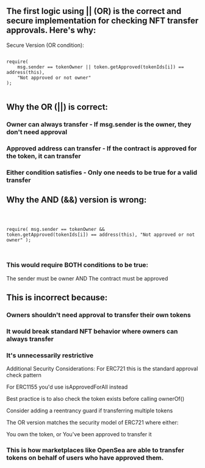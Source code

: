 
## The first logic using || (OR) is the correct and secure implementation for checking NFT transfer approvals. Here's why:

Secure Version (OR condition):

<code>
require(
    msg.sender == tokenOwner || token.getApproved(tokenIds[i]) == address(this),
    "Not approved or not owner"
);

</code>

## Why the OR (||) is correct:
### Owner can always transfer - If msg.sender is the owner, they don't need approval

### Approved address can transfer - If the contract is approved for the token, it can transfer

### Either condition satisfies - Only one needs to be true for a valid transfer

## Why the AND (&&) version is wrong:
<code> 

require(
    msg.sender == tokenOwner && token.getApproved(tokenIds[i]) == address(this),
    "Not approved or not owner"
);

</code> 

### This would require BOTH conditions to be true:

The sender must be owner AND The contract must be approved

## This is incorrect because:

### Owners shouldn't need approval to transfer their own tokens

### It would break standard NFT behavior where owners can always transfer

### It's unnecessarily restrictive

Additional Security Considerations:
For ERC721 this is the standard approval check pattern

For ERC1155 you'd use isApprovedForAll instead

Best practice is to also check the token exists before calling ownerOf()

Consider adding a reentrancy guard if transferring multiple tokens

The OR version matches the security model of ERC721 where either:

You own the token, or You've been approved to transfer it

### This is how marketplaces like OpenSea are able to transfer tokens on behalf of users who have approved them.
